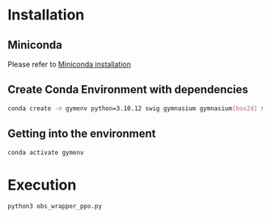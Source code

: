 # Installation

## Miniconda

Please refer to [Miniconda installation](https://docs.anaconda.com/miniconda/ "Miniconda official site")

## Create Conda Environment with dependencies

```bash
conda create -n gymenv python=3.10.12 swig gymnasium gymnasium[box2d] stable-baselines3[extra]
```

## Getting into the environment

```bash
conda activate gymenv
```

# Execution

```bash
python3 obs_wrapper_ppo.py
```

